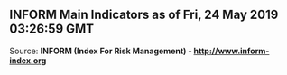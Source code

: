 ## INFORM Main Indicators as of Fri, 24 May 2019 03:26:59 GMT

Source: **INFORM (Index For Risk Management) - http://www.inform-index.org**